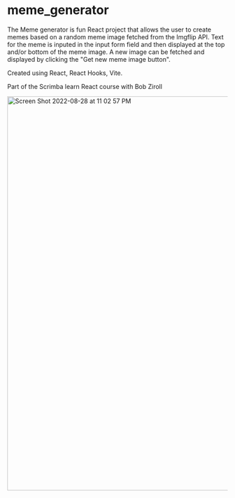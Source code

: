 # meme_generator
The Meme generator is fun React project that allows the user to create memes based on a random meme image fetched from the  Imgflip API. 
Text for the meme is inputed in the input form field and then displayed at the top and/or bottom of the meme image.
A new image can be fetched and displayed by clicking the "Get new meme image button". 

Created using React, React Hooks, Vite.

Part of the Scrimba learn React course with Bob Ziroll

<img width="899" alt="Screen Shot 2022-08-28 at 11 02 57 PM" src="https://user-images.githubusercontent.com/88570634/187133317-a2769948-792c-41c9-b68e-686f0fc5a5da.png">

